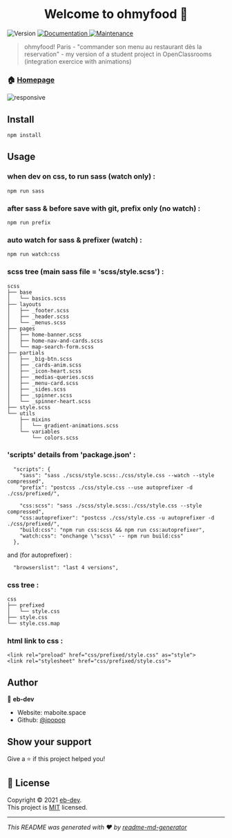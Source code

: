 <h1 align="center">Welcome to ohmyfood 👋</h1>
<p>
  <img alt="Version" src="https://img.shields.io/badge/version-1.0.0-blue.svg?cacheSeconds=2592000" />
  <a href="https://github.com/ipopop/BaroniEmmanuel_3_03122020#readme" target="_blank">
    <img alt="Documentation" src="https://img.shields.io/badge/documentation-yes-brightgreen.svg" />
  </a>
  <a href="https://github.com/ipopop/BaroniEmmanuel_3_03122020/graphs/commit-activity" target="_blank">
    <img alt="Maintenance" src="https://img.shields.io/badge/Maintained%3F-yes-green.svg" />
  </a>
</p>

> ohmyfood! Paris - "commander son menu au restaurant dès la reservation" - my version of a student project in OpenClassrooms (integration exercice with animations)

### 🏠 [Homepage](https://ipopop.github.io/BaroniEmmanuel_3_03122020/index.html)

![responsive](https://raw.githubusercontent.com/ipopop/BaroniEmmanuel_3_03122020/main/assets/img/pre-approved.jpg)
## Install

```sh
npm install
```
## Usage

### when dev on css, to run sass (watch only) :
```
npm run sass
```

### after sass & before save with git, prefix only (no watch) :
```
npm run prefix
```

### auto watch for sass & prefixer (watch) :
```
npm run watch:css
```

### scss tree (main sass file = 'scss/style.scss') :
```
scss
├── base
│   └── basics.scss
├── layouts
│   ├── _footer.scss
│   ├── _header.scss
│   └── _menus.scss
├── pages
│   ├── home-banner.scss
│   ├── home-nav-and-cards.scss
│   └── map-search-form.scss
├── partials
│   ├── _big-btn.scss
│   ├── _cards-anim.scss
│   ├── _icon-heart.scss
│   ├── _medias-queries.scss
│   ├── _menu-card.scss
│   ├── _sides.scss
│   ├── _spinner.scss
│   └── _spinner-heart.scss
├── style.scss
└── utils
    ├── mixins
    │   └── gradient-animations.scss
    └── variables
        └── colors.scss
```

### 'scripts' details from 'package.json' :
```
  "scripts": {
    "sass": "sass ./scss/style.scss:./css/style.css --watch --style compressed",
    "prefix": "postcss ./css/style.css --use autoprefixer -d ./css/prefixed/",

    "css:scss": "sass ./scss/style.scss:./css/style.css --style compressed",
    "css:autoprefixer": "postcss ./css/style.css -u autoprefixer -d ./css/prefixed/",
    "build:css": "npm run css:scss && npm run css:autoprefixer",
    "watch:css": "onchange \"scss\" -- npm run build:css"
  },
```
  and (for autoprefixer) :
```
  "browserslist": "last 4 versions",
```

### css tree :
```
css
├── prefixed
│   └── style.css
├── style.css
└── style.css.map
```

### html link to css :
```
<link rel="preload" href="css/prefixed/style.css" as="style">
<link rel="stylesheet" href="css/prefixed/style.css">
```

## Author

👤 **eb-dev**

* Website: maboite.space
* Github: [@ipopop](https://github.com/ipopop)

## Show your support

Give a ⭐️ if this project helped you!

## 📝 License

Copyright © 2021 [eb-dev](https://github.com/ipopop).<br />
This project is [MIT](https://en.wikipedia.org/wiki/MIT_License) licensed.

***
_This README was generated with ❤️ by [readme-md-generator](https://github.com/kefranabg/readme-md-generator)_